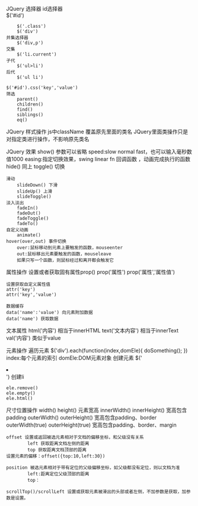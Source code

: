 JQuery 选择器
	id选择器  
		$('#id')
			
		$('.class')
		$('div')
	并集选择器	
		$('div,p')
	交集	
		$('li.current')
	子代
		$('ul>li')
	后代
		$('ul li')
		
	$('#id').css('key','value')
	筛选
		parent()
		children()
		find()
		siblings()
		eq()		
JQuery 样式操作
	js中className 覆盖原先里面的类名
	JQuery里面类操作只是对指定类进行操作，不影响原先类名
	
JQuery 效果
	show()
		参数可以省略
		speed:slow normal fast，也可以输入毫秒数值1000
		easing:指定切换效果，swing linear
		fn 回调函数 ，动画完成执行的函数	
	hide() 同上
	toggle() 切换
	
	滑动
		slideDown() 下滑
		slideUp() 上滑
		slideToggle()
	淡入淡出
		fadeIn()
		fadeOut()
		fadeToggle()
		fadeTo()
	自定义动画
		animate()
	hover(over,out)	事件切换
		over:鼠标移动到元素上要触发的函数，mouseenter
		out:鼠标移出元素要触发的函数，mouseleave
		如果只写一个函数，则鼠标经过和离开都会触发它
		
属性操作
	设置或者获取固有属性prop()
	prop('属性')
	prop('属性','属性值')
	
	设置获取自定义属性值
	attr('key')
	attr('key','value')
	
	数据缓存
	data('name':'value') 向元素附加数据
	data('name') 获取数据
	
文本属性
	html('内容')  相当于innerHTML
	text('文本内容') 相当于innerText
	val('内容') 类似于value
	
元素操作
	遍历元素
		$('div').each(function(index,domEle){
			doSomething();
		})
		index:每个元素的索引
		domEle:DOM元素对象
	创建元素
		$('<li></li>') 创建li
		
	ele.remove()
	ele.empty()
	ele.html()
	
	
尺寸位置操作
	width() height() 元素宽高
	innerWidth() innerHeight() 宽高包含padding
	outerWidth() outerHeight() 宽高包含padding、border
	outerWidth(true) outerHeight(true) 宽高包含padding、border、margin

	offset 设置或返回被选元素相对于文档的偏移坐标，和父级没有关系
			left 获取距离文档左侧的距离
			top 获取距离文档顶部的距离
	设置元素的偏移：offset({top:10,left:30})	
			
	position 被选元素相对于带有定位的父级偏移坐标，如父级都没有定位，则以文档为准
			left:距离定位父级顶部的距离
			top：
	
	scrollTop()/scrollLeft 设置或获取元素被滑出的头部或者左侧，不加参数是获取，加参数是设置。
	
		